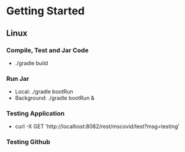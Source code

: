 # Getting Started

## Linux

### Compile, Test and Jar Code
* ./gradle build

### Run Jar
* Local:      ./gradle bootRun 
* Background: ./gradle bootRun &

### Testing Application
* curl -X GET 'http://localhost:8082/rest/mscovid/test?msg=testing'

### Testing Github
